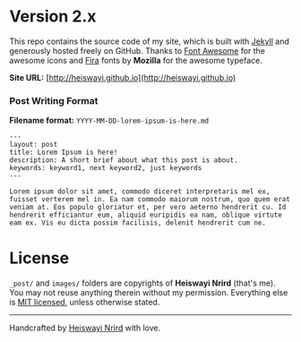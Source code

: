 # Version 2.x

This repo contains the source code of my site, which is built with [Jekyll](http://jekyllrb.com/) and generously hosted freely on GitHub. Thanks to [Font Awesome](https://fortawesome.github.io/Font-Awesome/) for the awesome icons and [Fira](https://github.com/mozilla/Fira) fonts by **Mozilla** for the awesome typeface.

**Site URL:** [http://heiswayi.github.io](http://heiswayi.github.io)

### Post Writing Format

**Filename format:** `YYYY-MM-DD-lorem-ipsum-is-here.md`

```
---
layout: post
title: Lorem Ipsum is here!
description: A short brief about what this post is about.
keywords: keyword1, next keyword2, just keywords
---

Lorem ipsum dolor sit amet, commodo diceret interpretaris mel ex, fuisset verterem mel in. Ea nam commodo maiorum nostrum, quo quem erat veniam at. Eos populo gloriatur et, per vero aeterno hendrerit cu. Id hendrerit efficiantur eum, aliquid euripidis ea nam, oblique virtute eam ex. Vis eu dicta possim facilisis, delenit hendrerit cum ne.
```

# License

`_post/` and `images/` folders are copyrights of **Heiswayi Nrird** (that's me). You may not reuse anything therein without my permission. Everything else is [MIT licensed](LICENSE.md), unless otherwise stated.

---
Handcrafted by [Heiswayi Nrird](http://heiswayi.github.io) with love.
